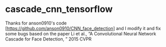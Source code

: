 # cascade_cnn_tensorflow
Thanks for anson0910's code [https://github.com/anson0910/CNN_face_detection] and I modify it and fix some bugs based on the paper Li et al., “A Convolutional Neural Network Cascade for Face Detection, ” 2015 CVPR
